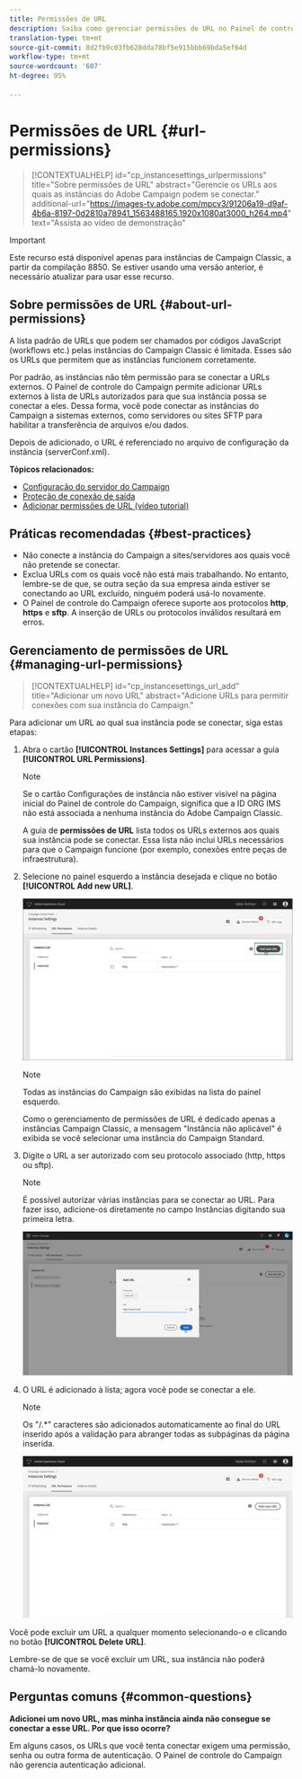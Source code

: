 ```yaml
---
title: Permissões de URL
description: Saiba como gerenciar permissões de URL no Painel de controle do Campaign
translation-type: tm+mt
source-git-commit: 8d2fb9c03fb628dda78bf5e915bbb69bda5ef64d
workflow-type: tm+mt
source-wordcount: '607'
ht-degree: 95%

---
```



# Permissões de URL {#url-permissions}

>[!CONTEXTUALHELP]
>id="cp_instancesettings_urlpermissions"
>title="Sobre permissões de URL"
>abstract="Gerencie os URLs aos quais as instâncias do Adobe Campaign podem se conectar."
>additional-url="https://images-tv.adobe.com/mpcv3/91206a19-d9af-4b6a-8197-0d2810a78941_1563488165.1920x1080at3000_h264.mp4" text="Assista ao vídeo de demonstração"

>[!IMPORTANT]
>
>Este recurso está disponível apenas para instâncias de Campaign Classic, a partir da compilação 8850. Se estiver usando uma versão anterior, é necessário atualizar para usar esse recurso.

## Sobre permissões de URL {#about-url-permissions}

A lista padrão de URLs que podem ser chamados por códigos JavaScript (workflows etc.) pelas instâncias do Campaign Classic é limitada. Esses são os URLs que permitem que as instâncias funcionem corretamente.

Por padrão, as instâncias não têm permissão para se conectar a URLs externos. O Painel de controle do Campaign permite adicionar URLs externos à lista de URLs autorizados para que sua instância possa se conectar a eles. Dessa forma, você pode conectar as instâncias do Campaign a sistemas externos, como servidores ou sites SFTP para habilitar a transferência de arquivos e/ou dados.

Depois de adicionado, o URL é referenciado no arquivo de configuração da instância (serverConf.xml).

**Tópicos relacionados:**

* [Configuração do servidor do Campaign](https://docs.campaign.adobe.com/doc/AC/en/INS_Additional_configurations_Configuring_Campaign_server.html)
* [Proteção de conexão de saída](https://docs.campaign.adobe.com/doc/AC/en/INS_Additional_configurations_Configuring_Campaign_server.html#Outgoing_connection_protection)
* [Adicionar permissões de URL (vídeo tutorial)](https://docs.adobe.com/content/help/en/campaign-learn/campaign-classic-tutorials/administrating/control-panel-acc/adding-url-permissions.html)

## Práticas recomendadas {#best-practices}

* Não conecte a instância do Campaign a sites/servidores aos quais você não pretende se conectar.
* Exclua URLs com os quais você não está mais trabalhando. No entanto, lembre-se de que, se outra seção da sua empresa ainda estiver se conectando ao URL excluído, ninguém poderá usá-lo novamente.
* O Painel de controle do Campaign oferece suporte aos protocolos **http**, **https** e **sftp**. A inserção de URLs ou protocolos inválidos resultará em erros.

## Gerenciamento de permissões de URL {#managing-url-permissions}

>[!CONTEXTUALHELP]
>id="cp_instancesettings_url_add"
>title="Adicionar um novo URL"
>abstract="Adicione URLs para permitir conexões com sua instância do Campaign."

Para adicionar um URL ao qual sua instância pode se conectar, siga estas etapas:

1. Abra o cartão **[!UICONTROL Instances Settings]** para acessar a guia **[!UICONTROL URL Permissions]**.

   >[!NOTE]
   >
   >Se o cartão Configurações de instância não estiver visível na página inicial do Painel de controle do Campaign, significa que a ID ORG IMS não está associada a nenhuma instância do Adobe Campaign Classic.
   >
   >A guia de <b><span class="uicontrol">permissões de URL</span></b> lista todos os URLs externos aos quais sua instância pode se conectar. Essa lista não inclui URLs necessários para que o Campaign funcione (por exemplo, conexões entre peças de infraestrutura).

1. Selecione no painel esquerdo a instância desejada e clique no botão **[!UICONTROL Add new URL]**.

   ![](assets/add_url1.png)

   >[!NOTE]
   >
   >Todas as instâncias do Campaign são exibidas na lista do painel esquerdo.
   >
   >Como o gerenciamento de permissões de URL é dedicado apenas a instâncias Campaign Classic, a mensagem &quot;Instância não aplicável&quot; é exibida se você selecionar uma instância do Campaign Standard.

1. Digite o URL a ser autorizado com seu protocolo associado (http, https ou sftp).

   >[!NOTE]
   >
   >É possível autorizar várias instâncias para se conectar ao URL. Para fazer isso, adicione-os diretamente no campo Instâncias digitando sua primeira letra.

   ![](assets/add_url2.png)

1. O URL é adicionado à lista; agora você pode se conectar a ele.

   >[!NOTE]
   >
   >Os &quot;/.*&quot; caracteres são adicionados automaticamente ao final do URL inserido após a validação para abranger todas as subpáginas da página inserida.

   ![](assets/add_url_listnew.png)

Você pode excluir um URL a qualquer momento selecionando-o e clicando no botão **[!UICONTROL Delete URL]**.

Lembre-se de que se você excluir um URL, sua instância não poderá chamá-lo novamente.

## Perguntas comuns {#common-questions}

**Adicionei um novo URL, mas minha instância ainda não consegue se conectar a esse URL. Por que isso ocorre?**

Em alguns casos, os URLs que você tenta conectar exigem uma permissão, senha ou outra forma de autenticação. O Painel de controle do Campaign não gerencia autenticação adicional.
